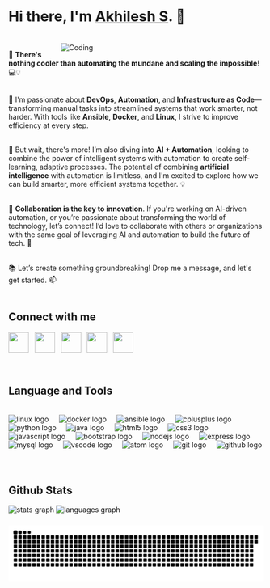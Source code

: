<div align="left">


<h1> Hi there,  I'm <a href="https://akhilesh2220.github.io/Portfolio/"> Akhilesh S</a>. 👋 </h1><br/>
<img align="right" alt="Coding" width="400" src="https://camo.githubusercontent.com/2366b34bb903c09617990fb5fff4622f3e941349e846ddb7e73df872a9d21233/68747470733a2f2f63646e2e6472696262626c652e636f6d2f75736572732f3733303730332f73637265656e73686f74732f363538313234332f6176656e746f2e676966">


🚀 **There's nothing cooler than automating the mundane and scaling the impossible**! 💻💡<br/><br/>

🌱 I'm passionate about **DevOps**, **Automation**, and **Infrastructure as Code**—transforming manual tasks into streamlined systems that work smarter, not harder. With tools like **Ansible**, **Docker**, and **Linux**, I strive to improve efficiency at every step. <br/><br/>

🤖 But wait, there's more! I’m also diving into **AI + Automation**, looking to combine the power of intelligent systems with automation to create self-learning, adaptive processes. The potential of combining **artificial intelligence** with automation is limitless, and I'm excited to explore how we can build smarter, more efficient systems together. 💡<br/><br/>

🤝 **Collaboration is the key to innovation**. If you're working on AI-driven automation, or you’re passionate about transforming the world of technology, let’s connect! I’d love to collaborate with others or organizations with the same goal of leveraging AI and automation to build the future of tech. 🚀<br/><br/>

📚 Let’s create something groundbreaking! Drop me a message, and let's get started. 📫<br/><br/>

## Connect with me

[<img src="https://raw.githubusercontent.com/maurodesouza/profile-readme-generator/master/src/assets/icons/social/linkedin/default.svg" width="40" height="40">](https://www.linkedin.com/in/akhilesh2000/)&nbsp;&nbsp;
[<img src="https://raw.githubusercontent.com/maurodesouza/profile-readme-generator/master/src/assets/icons/social/instagram/default.svg" width="40" height="40">](https://www.instagram.com/Akhileshs2000/)&nbsp;&nbsp;
[<img src="https://raw.githubusercontent.com/maurodesouza/profile-readme-generator/master/src/assets/icons/social/hackerrank/default.svg" width="40" height="40">](https://www.hackerrank.com/profile/akhileshs2220)&nbsp;&nbsp;
[<img src="https://raw.githubusercontent.com/maurodesouza/profile-readme-generator/master/src/assets/icons/social/telegram/default.svg" width="40" height="40">](https://t.me/akhileshs222)&nbsp;&nbsp;
[<img src="https://raw.githubusercontent.com/maurodesouza/profile-readme-generator/master/src/assets/icons/social/email/default.svg" width="40" height="40">](mailto:akhileshs2220@gmail.com)





<br/>



## Language and Tools
<br/>
<div >
  <img src="https://cdn.jsdelivr.net/gh/devicons/devicon/icons/linux/linux-original.svg" height="40" alt="linux logo" />
  <img width="12" />
  <img src="https://cdn.jsdelivr.net/gh/devicons/devicon/icons/docker/docker-original.svg" height="40" alt="docker logo" />
  <img width="12" />
  <img src="https://cdn.jsdelivr.net/gh/devicons/devicon/icons/ansible/ansible-original.svg" height="40" alt="ansible logo" />
  <img width="12" />

  <!-- Programming Languages -->
  <img src="https://cdn.jsdelivr.net/gh/devicons/devicon/icons/cplusplus/cplusplus-original.svg" height="40" alt="cplusplus logo" />
  <img width="12" />
  <img src="https://cdn.jsdelivr.net/gh/devicons/devicon/icons/python/python-original.svg" height="40" alt="python logo" />
  <img width="12" />
  <img src="https://cdn.jsdelivr.net/gh/devicons/devicon/icons/java/java-original.svg" height="40" alt="java logo" />
  <img width="12" />

  <!-- Frontend -->
  <img src="https://cdn.jsdelivr.net/gh/devicons/devicon/icons/html5/html5-original.svg" height="40" alt="html5 logo" />
  <img width="12" />
  <img src="https://cdn.jsdelivr.net/gh/devicons/devicon/icons/css3/css3-original.svg" height="40" alt="css3 logo" />
  <img width="12" />
  <img src="https://cdn.jsdelivr.net/gh/devicons/devicon/icons/javascript/javascript-original.svg" height="40" alt="javascript logo" />
  <img width="12" />
  <img src="https://cdn.jsdelivr.net/gh/devicons/devicon/icons/bootstrap/bootstrap-original.svg" height="40" alt="bootstrap logo" />
  <img width="12" />

  <!-- Backend -->
  <img src="https://cdn.jsdelivr.net/gh/devicons/devicon/icons/nodejs/nodejs-original.svg" height="40" alt="nodejs logo" />
  <img width="12" />
  <img src="https://skillicons.dev/icons?i=express" height="40" alt="express logo" />
  <img width="12" />

  <!-- Database -->
  <img src="https://cdn.jsdelivr.net/gh/devicons/devicon/icons/mysql/mysql-original.svg" height="40" alt="mysql logo" />
  <img width="12" />

  <!-- Editors -->
  <img src="https://cdn.jsdelivr.net/gh/devicons/devicon/icons/vscode/vscode-original.svg" height="40" alt="vscode logo" />
  <img width="12" />
  <img src="https://cdn.jsdelivr.net/gh/devicons/devicon/icons/atom/atom-original.svg" height="40" alt="atom logo" />
  <img width="12" />

  <!-- VCS -->
  <img src="https://skillicons.dev/icons?i=git" height="40" alt="git logo" />
  <img width="12" />
  <img src="https://skillicons.dev/icons?i=github" height="40" alt="github logo" />
</div>

###



<br/>



## Github Stats
<div>
  <img src="https://github-readme-stats.vercel.app/api?username=akhilesh2220&hide_title=false&hide_rank=false&show_icons=true&include_all_commits=true&count_private=true&disable_animations=false&theme=dracula&locale=en&hide_border=false&order=1" height="150" alt="stats graph"  />
  <img src="https://github-readme-stats.vercel.app/api/top-langs?username=akhilesh2220&locale=en&hide_title=false&layout=compact&card_width=320&langs_count=5&theme=dracula&hide_border=false&order=2" height="150" alt="languages graph"  />
</div>

###

![snake gif](https://github.com/Akhilesh2220/Akhilesh2220/blob/output/github-contribution-grid-snake-dark.svg)
</div>



